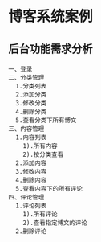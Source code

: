 # 博客系统案例

## 后台功能需求分析

    一、登录
    二、分类管理
      1.分类列表
      2.添加分类
      3.修改分类
      4.删除分类
      5.查看分类下所有博文
    三、内容管理
      1.内容列表
        1).所有内容
        2).按分类查看
      2.添加内容
      3.修改内容
      4.删除内容
      5.查看内容下的所有评论
    四、评论管理
      1.评论列表
        1).所有评论
        2).查看指定博文的评论
      2.删除评论